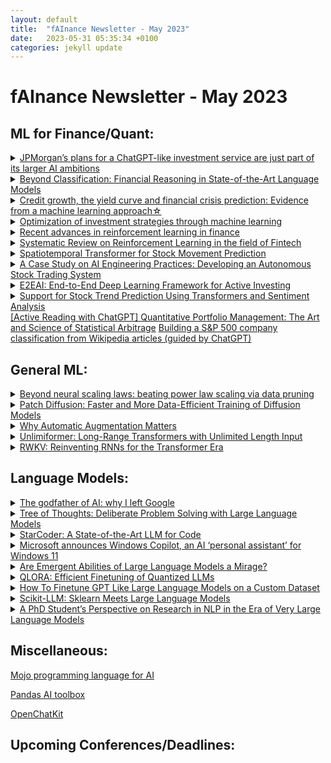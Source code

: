 ```yaml
---
layout: default
title:  "fAInance Newsletter - May 2023"
date:   2023-05-31 05:35:34 +0100 
categories: jekyll update
---
```


# fAInance Newsletter - May 2023

    
## ML for Finance/Quant:
 <details><summary><a href="https://venturebeat.com/ai/jpmorgan-plans-for-a-chatgpt-like-investment-service-are-just-part-of-its-larger-ai-ambitions">JPMorgan’s plans for a ChatGPT-like investment service are just part of its larger AI ambitions</a></summary>JPMorgan Chase is reportedly developing IndexGPT, a ChatGPT-like service to offer investment advice tailored to customer needs. The company has applied for a trademark, planning to utilize cloud computing software and artificial intelligence for analyzing and selecting securities. While IndexGPT is just one aspect of JPMorgan's AI ambitions, the company is making significant strides in AI adoption, with plans to deliver $1.5 billion in value through AI by the end of the year. JPMorgan boasts a substantial AI research team, and while they restrict certain AI tools, they recognize the importance of large language models like GPT in their AI efforts.</details>
 <details><summary><a href="https://arxiv.org/abs/2305.01505">Beyond Classification: Financial Reasoning in State-of-the-Art Language Models</a></summary>This research explores the application of Large Language Models (LLMs) with 100 billion or more parameters in the financial domain. The study demonstrates that LLMs with 6B parameters or more, combined with instruction-tuning and larger datasets, exhibit the ability to generate coherent financial reasoning, contributing to the understanding of the efficacy of language models in the field of finance and investment decision-making.</details>
 <details><summary><a href="https://www.sciencedirect.com/science/article/abs/pii/S0022199623000594">Credit growth, the yield curve and financial crisis prediction: Evidence from a machine learning approach☆</a></summary>The paper develops early warning models for financial crisis prediction using machine learning on macrofinancial data for 17 countries from 1870 to 2016. Machine learning models outperform traditional regression in forecasting crises, and credit growth and the slope of the yield curve (both domestically and globally) are identified as the most crucial predictors. The study's unique approach using the Shapley value framework provides economic insights and interprets the complex relationships between predictors and crisis risk.</details>
 <details><summary><a href="https://www.cell.com/heliyon/pdf/S2405-8440(23)03362-5.pdf">Optimization of investment strategies through machine learning</a></summary>This research endeavors to devise an advanced and sustainable stock quantitative investing model, employing a fusion of Machine Learning techniques and Economic Value-Added methodologies to optimize investment strategies, with a focus on quantitative stock selection through principal component analysis and economic value-added criteria, and algorithmic trading utilizing Moving Average Convergence, Stochastic Indicators, and Long-Short Term Memory, achieving superior forecasting accuracy with LSTM networks and outperforming the market by generating considerable returns, thus proving its viability for rational and profitable investing in various market situations. </details>
 <details><summary><a href="https://onlinelibrary.wiley.com/doi/full/10.1111/mafi.12382">Recent advances in reinforcement learning in finance</a></summary>The finance industry has undergone significant changes due to the abundance of data, leading to advancements in data processing and analysis. Reinforcement learning (RL) has emerged as a powerful tool in making financial decisions by leveraging large datasets with fewer model assumptions. Unlike traditional stochastic control theory, RL methods can handle complex financial environments and improve decision-making without heavily relying on specific model assumptions. This survey paper provides an overview of recent developments and applications of RL in finance, covering various algorithms, including value- and policy-based methods, and their connection with neural networks. The paper explores how RL techniques are applied in decision-making problems in finance, such as optimal execution, portfolio optimization, option pricing and hedging, market making, smart order routing, and robo-advising. The survey concludes by suggesting potential future research directions in this rapidly evolving field.</details>
 <details><summary><a href="https://arxiv.org/pdf/2305.07466.pdf">Systematic Review on Reinforcement Learning in the field of Fintech</a></summary>Reinforcement Learning (RL) has gained admiration in the field of Financial Technology (Fintech) due to its competence in addressing complex challenges. This systematic survey explores the correlation between RL and Fintech, focusing on prediction accuracy, complexity, scalability, risks, profitability, and performance. RL has shown remarkable results in various applications in finance, such as portfolio optimization, credit risk reduction, investment capital management, and profit maximization. The survey analyzes the contribution of RL-based strategies to financial institutions' performance, highlighting their superiority over other algorithms. The study discusses the use of RL algorithms in diverse decision-making challenges in Fintech and emphasizes their potential benefits in areas like Robo-advising, smart order channelling, market making, and portfolio optimization.</details>
 <details><summary><a href="https://arxiv.org/abs/2305.03835">Spatiotemporal Transformer for Stock Movement Prediction</a></summary>The finance industry has undergone significant changes due to the abundance of data, leading to advancements in data processing and analysis. Reinforcement learning (RL) has emerged as a powerful tool in making financial decisions by leveraging large datasets with fewer model assumptions. Unlike traditional stochastic control theory, RL methods can handle complex financial environments and improve decision-making without heavily relying on specific model assumptions. This survey paper provides an overview of recent developments and applications of RL in finance, covering various algorithms, including value- and policy-based methods, and their connection with neural networks. The paper explores how RL techniques are applied in decision-making problems in finance, such as optimal execution, portfolio optimization, option pricing and hedging, market making, smart order routing, and robo-advising. The survey concludes by suggesting potential future research directions in this rapidly evolving field.</details>
 <details><summary><a href="https://arxiv.org/pdf/2303.13216.pdf">A Case Study on AI Engineering Practices: Developing an Autonomous Stock Trading System</a></summary>This paper presents a case study on the development of an autonomous stock trading system using machine learning. It applies 10 AI engineering practices, documenting their effectiveness and challenges faced during development. The study aims to provide practical insights for AI engineering teams and newcomers in the field, contributing to the emerging body of evidence in AI engineering.</details>
 <details><summary><a href="https://arxiv.org/pdf/2305.16364.pdf">E2EAI: End-to-End Deep Learning Framework for Active Investing</a></summary>This paper introduces E2EAI, an end-to-end deep learning framework for active investing in the financial market. The framework covers factor selection, stock selection, and portfolio construction, optimizing portfolio returns subject to constraints. It utilizes a gated-attention mechanism for factor selection and portfolio construction, and a deep multifactor model with a directional estimator to interpret the deep factor. The framework is validated with real data, outperforming existing investment pipelines with separately optimized modules. The proposed E2E approach improves portfolio construction and provides insights into the relationship between original factors and the deep factor used in portfolio construction.</details>
 <details><summary><a href="https://arxiv.org/pdf/2305.14368.pdf">Support for Stock Trend Prediction Using Transformers and Sentiment Analysis</a></summary>This paper presents a Transformer-based model for accurate stock trend prediction using technical stock data and sentiment analysis. The model outperforms conventional Recurrent Neural Networks (RNNs) in capturing long-term dependencies and accounting for the impact of breaking news on stock movements. The experiments show significant improvements in directional accuracy, up to 18.63%, when using longer time sequences. The proposed model's performance is compared to RNNs for various trading strategies, demonstrating its effectiveness in predicting stock trends.</details>
 <a href="https://gmarti.gitlab.io//qfin/2023/05/28/qpm-stat-arb.html">[Active Reading with ChatGPT] Quantitative Portfolio Management: The Art and Science of Statistical Arbitrage</a>
 <a href="https://gmarti.gitlab.io//quant/2023/05/07/wikipedia-network-companies-sentence-transformers.html">Building a S&P 500 company classification from Wikipedia articles (guided by ChatGPT)</a>

    
## General ML:
 <details><summary><a href="https://arxiv.org/abs/2206.14486v1">Beyond neural scaling laws: beating power law scaling via data pruning</a></summary>The paper discusses neural scaling laws in deep learning, where error reduction follows a power law with increased training data or model size. However, this approach requires significant compute and energy costs. The paper proposes an alternative strategy of data pruning, where datasets are reduced while maintaining performance. The authors present a theoretical framework and empirical results showing that exponential scaling is achievable with data pruning, and they introduce a new self-supervised pruning metric that performs well without requiring labeled data. This work suggests that intelligent data pruning could lead to more resource-efficient deep learning.</details>
 <details><summary><a href="https://arxiv.org/abs/2304.12526">Patch Diffusion: Faster and More Data-Efficient Training of Diffusion Models</a></summary>The paper introduces Patch Diffusion, a new training framework for diffusion models that significantly reduces training time and improves data efficiency. By learning a conditional score function at the patch level, incorporating patch location information, and diversifying patch sizes throughout training, Patch Diffusion achieves more than 2× faster training while maintaining comparable or better generation quality. The approach democratizes diffusion model training, making it more accessible to researchers who lack high-end computational resources. Patch Diffusion also shows competitive results and notable performance gains even with small training datasets.</details>
 <details><summary><a href="https://developer.nvidia.com/blog/why-automatic-augmentation-matters/">Why Automatic Augmentation Matters</a></summary>Automatic data augmentation methods, such as AutoAugment and RandAugment, have emerged to reduce the reliance on manual data preprocessing for deep learning models. NVIDIA DALI, a powerful library, provides GPU-accelerated capabilities for data preprocessing, overcoming bottlenecks and improving training throughput. The library offers ready-to-use implementations of popular automatic augmentations, allowing for efficient training with diverse and augmented data. By moving data loading and augmentation to the GPU, DALI overcomes preprocessing bottlenecks, increasing GPU utilization and speeding up training times. Overall, automatic data augmentation with NVIDIA DALI provides an effective and efficient approach to diversify datasets and improve model accuracy in deep learning applications.</details>
 <details><summary><a href="https://arxiv.org/pdf/2305.01625.pdf">Unlimiformer: Long-Range Transformers with Unlimited Length Input</a></summary>The paper introduces Unlimiformer, a novel approach that extends the input length of existing pretrained encoder-decoder transformers without the need for retraining or modifying their architecture. Traditional transformers have been limited in input length due to their quadratic complexity in attending to every token in the input. Unlimiformer offloads the cross-attention computation to a single k-nearest-neighbor (kNN) index, enabling the model to attend only to the top-k keys in the input sequence. This allows Unlimiformer to process practically unlimited input sequences while maintaining sub-linear time complexity for querying the kNN index. By applying Unlimiformer to pretrained models such as BART and Longformer, the authors demonstrate that the models can process extremely long inputs without additional learned weights and without retraining. Unlimiformer is evaluated on various long-document and book-summarization benchmarks, showcasing its ability to process inputs of up to 500k tokens from the BookSum dataset without input truncation at test time. The proposed approach improves existing pretrained models and outperforms strong long-range transformers such as LED, PRIMERA, SLED, and Memorizing Transformers on long-range datasets. It also provides a generic solution that can be easily applied to trained models to extend their input length without requiring additional training or architectural changes. The code and models for Unlimiformer are made publicly available for further research.</details>
 <details><summary><a href="https://arxiv.org/pdf/2305.13048.pdf">RWKV: Reinventing RNNs for the Transformer Era</a></summary>The paper presents RWKV, a novel model architecture that aims to strike a balance between the computational efficiency of Transformers and the scalability of RNNs in sequence processing tasks. While Transformers have demonstrated their effectiveness in handling long-range dependencies, they suffer from quadratic scaling in terms of memory and computation with sequence length. On the other hand, RNNs exhibit linear scaling but struggle to match the performance of Transformers due to issues like the vanishing gradient problem. RWKV introduces a linear attention mechanism that allows it to be formulated as either a Transformer or an RNN. During training, the model benefits from the parallelizable computations of Transformers, while during inference, it maintains constant computational and memory complexity similar to RNNs. This efficient design enables RWKV to be scaled to tens of billions of parameters, making it the first non-Transformer architecture to achieve such scalability. The proposed linear attention in RWKV replaces the traditional dot-product attention found in Transformers with channel-directed attention. This change enhances efficiency without relying on approximation techniques. The authors show that RWKV performs on par with similarly sized Transformers in various experiments, highlighting its potential for creating more efficient models in the future. Overall, RWKV is a significant step towards reconciling the trade-offs between computational efficiency and model performance in sequence processing tasks, offering a promising solution for handling large-scale models and long input sequences.</details>


## Language Models:
 <details><summary><a href="https://www.spectator.co.uk/article/we-may-be-history-geoffrey-hinton-on-the-dangers-of-ai/?utm_source=ONTRAPORT-email-broadcast&utm_medium=ONTRAPORT-email-broadcast&utm_term=Newsletter&utm_content=Data+Science+Insider%3A+May+5th%2C+2023&utm_campaign=06052023">The godfather of AI: why I left Google</a></summary>Geoffrey Hinton, a prominent figure in AI, has expressed concerns that AI could pose an existential threat to humanity and may replace us as the dominant form of intelligence. He points out the potential dangers of digital intelligence developing sub-goals that do not align with human objectives, making us vulnerable to AI manipulation. Hinton believes that AI's ability to create more copies of itself could lead to a competitive evolution among AGI, potentially leading to the extinction of less powerful forms of intelligence.</details>
<details><summary><a href="https://arxiv.org/pdf/2305.10601.pdf">Tree of Thoughts: Deliberate Problem Solving with Large Language Models</a></summary>Language models like GPT have shown impressive capabilities across various tasks but are limited to token-level, left-to-right decision-making during inference. To address this, researchers introduce "Tree of Thoughts" (ToT), a novel framework for language model inference. ToT allows language models to make deliberate decisions by considering multiple reasoning paths and self-evaluating choices, enabling exploration and strategic lookahead during problem-solving. By maintaining a tree of coherent language sequences as intermediate steps, ToT significantly enhances problem-solving abilities on tasks like Game of 24, Creative Writing, and Mini Crosswords. ToT employs search heuristics through language-based self-evaluation and deliberation, outperforming existing methods. Empirical results demonstrate ToT's flexibility and generalizability in supporting different thought levels, generation and evaluation methods, and search algorithms, enhancing language models' problem-solving capabilities.</details>
<details><summary><a href="https://huggingface.co/blog/starcoder">StarCoder: A State-of-the-Art LLM for Code</a></summary>StarCoder and StarCoderBase are Large Language Models (LLMs) for code, trained on GitHub data and programming languages. They outperform existing open Code LLMs on various benchmarks and can process more input than any other open LLM, making them suitable for diverse applications, such as acting as a technical assistant, code autocompletion, code modification, and code explanation. StarCoder has undergone evaluations, surpassing other models in performance, and it is released under the OpenRAIL license, ensuring safety and ease of integration into products.</details>
<details><summary><a href="https://www.theverge.com/2023/5/23/23732454/microsoft-ai-windows-11-copilot-build">Microsoft announces Windows Copilot, an AI ‘personal assistant’ for Windows 11</a></summary>Microsoft is introducing a new AI assistant called Windows Copilot to Windows 11. Similar to Copilot sidebars in other Microsoft apps, this AI assistant will be integrated directly into Windows 11 and accessible from the taskbar across all applications. Windows Copilot acts as a personal assistant, offering assistance, summarizing content, rewriting or explaining it, and answering general questions. It will have its own dedicated space on the taskbar, separate from the search bar, and will allow users to perform various actions on their PC, such as adjusting settings. Since it's built on the same foundation as Bing Chat, developers can extend their plug-ins to this AI-powered assistant, providing a wide range of new functionalities. Windows Copilot will be publicly tested in June and later rolled out more broadly to existing Windows 11 users.</details>
<details><summary><a href="https://arxiv.org/pdf/2304.15004.pdf">Are Emergent Abilities of Large Language Models a Mirage?</a></summary>The paper challenges the notion of "emergent abilities" in large language models (LLMs), which are abilities that seem to appear abruptly and unpredictably as the model scales up. The authors propose an alternative explanation for these emergent abilities, suggesting that they may be a result of the researcher's choice of metric rather than fundamental changes in model behavior with scale. They demonstrate this alternative explanation through a simple mathematical model and then conduct three complementary analyses: They test their alternative hypotheses on the InstructGPT/GPT-3 model family, making and confirming predictions about the effect of metric choice on tasks with claimed emergent abilities. They meta-analyze published benchmarks of emergent abilities on BIG-Bench, revealing that the emergence phenomenon is closely tied to specific metrics rather than the model family on particular tasks. They intentionally change metrics for evaluation in various vision tasks, leading to seemingly emergent abilities in multiple architectures. Based on these analyses, the authors provide evidence that alleged emergent abilities in LLMs may be artifacts of the chosen metrics rather than a fundamental property of scaling AI models. They suggest that changing the metrics used for evaluation can reveal smooth, continuous, and predictable improvements in model performance, challenging the notion of emergent abilities in large language models.</details>
<details><summary><a href="https://arxiv.org/pdf/2305.14314.pdf">QLORA: Efficient Finetuning of Quantized LLMs</a></summary>The paper presents QLORA, an efficient fine-tuning approach for large language models that significantly reduces memory usage while preserving performance. QLORA uses 4-bit quantization to train a 65B parameter model on a single 48GB GPU without sacrificing performance. The method introduces innovations like 4-bit NormalFloat, Double Quantization, and Paged Optimizers to manage memory spikes during training. The resulting model family, called Guanaco, outperforms previously released models on the Vicuna benchmark and achieves state-of-the-art results with significantly reduced memory requirements. The paper also includes an in-depth study of instruction finetuning and chatbot performance using QLORA, showing the importance of data quality and dataset suitability for tasks. The study analyzes chatbot performance using both human and model-based evaluations and provides a qualitative analysis of Guanaco models' successes and failures. All model generations and code are publicly released for further research.</details>
<details><summary><a href="https://lightning.ai/blog/how-to-finetune-gpt-like-large-language-models-on-a-custom-dataset/">How To Finetune GPT Like Large Language Models on a Custom Dataset</a></summary>The article provides step-by-step instructions on how to fine-tune your own large language model using Lightning AI's Lit-GPT implementation. The process involves installing Lit-GPT, downloading the model weights, and preparing the dataset for fine-tuning. The tutorial uses the Dolly 2.0 instruction dataset for fine-tuning, which is processed in the Lit-GPT format and then used in the fine-tuning script. To get started, you need to clone the Lit-GPT repository and install its dependencies, including FlashAttention from PyTorch Nightly 2.1. After installing, you can download the RedPajama-INCITE 3B parameter weights and convert them to the Lit-Parrot format. The next step is to prepare the dataset by renaming keys in the JSON Lines format and tokenizing the data. This is achieved using a modified version of the Alpaca script provided in the tutorial. Finally, you can start the fine-tuning process by running the finetune/adapter.py script with the specified data path. You can also play with your fine-tuned model using the generate/adapter.py script to try different prompts and settings.The article also provides additional resources to learn more about large language models and efficient fine-tuning techniques, including guides on Falcon, mixed-precision techniques, and Parameter-Efficient LLM Finetuning with Low-Rank Adaptation (LoRA). The Lightning AI community's Discord is available for further discussions and questions about using Lit-Parrot.</details>
<details><summary><a href="https://github.com/iryna-kondr/scikit-llm">Scikit-LLM: Sklearn Meets Large Language Models</a></summary>Seamlessly integrate powerful language models like ChatGPT into scikit-learn for enhanced text analysis tasks.</details>
<details><summary><a href="https://arxiv.org/pdf/2305.12544.pdf">A PhD Student’s Perspective on Research in NLP in the Era of Very Large Language Models</a></summary>Recent progress in large language models has enabled the deployment of many generative NLP applications. At the same time, it has also led to a misleading public discourse that “it’s all been solved.” Not surprisingly, this has in turn made many NLP researchers – especially those at the beginning of their career – won-der about what NLP research area they should focus on. This document is a compilation ofNLP research directions that are rich for exploration, reflecting the views of a diverse group of PhD students in an academic research lab. While we identify many research areas, many others exist; we do not cover those areas that are currently addressed by LLMs but where LLMs lag behind in performance, or those focused on LLM development. We welcome suggestions for other research directions to include: https://bit.ly/nlp-era-llm</details>

    
## Miscellaneous:

<a href="https://www.modular.com/mojo">Mojo programming language for AI</a>

<a href="https://github.com/gventuri/pandas-ai">Pandas AI toolbox</a>

<a href="https://github.com/togethercomputer/OpenChatKit">OpenChatKit</a>

    
## Upcoming Conferences/Deadlines:
   